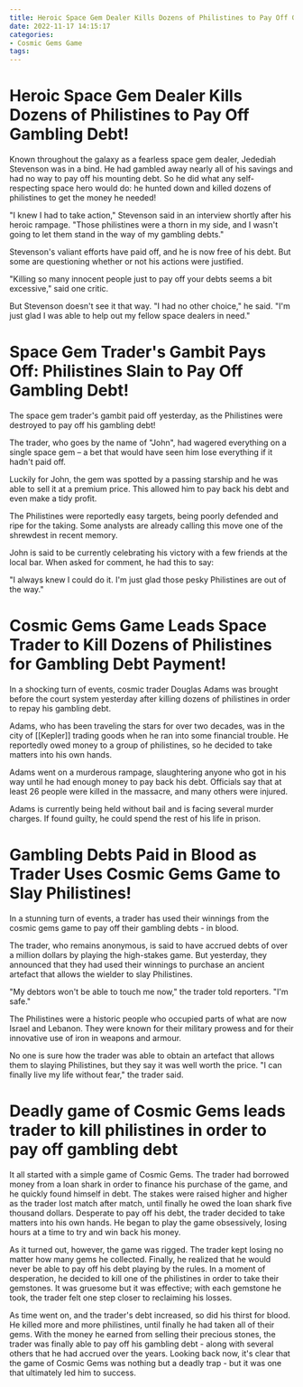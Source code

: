 ```yaml
---
title: Heroic Space Gem Dealer Kills Dozens of Philistines to Pay Off Gambling Debt!
date: 2022-11-17 14:15:17
categories:
- Cosmic Gems Game
tags:
---
```



#  Heroic Space Gem Dealer Kills Dozens of Philistines to Pay Off Gambling Debt!

Known throughout the galaxy as a fearless space gem dealer, Jedediah Stevenson was in a bind. He had gambled away nearly all of his savings and had no way to pay off his mounting debt. So he did what any self-respecting space hero would do: he hunted down and killed dozens of philistines to get the money he needed!

"I knew I had to take action," Stevenson said in an interview shortly after his heroic rampage. "Those philistines were a thorn in my side, and I wasn't going to let them stand in the way of my gambling debts."

Stevenson's valiant efforts have paid off, and he is now free of his debt. But some are questioning whether or not his actions were justified.

"Killing so many innocent people just to pay off your debts seems a bit excessive," said one critic.

But Stevenson doesn't see it that way. "I had no other choice," he said. "I'm just glad I was able to help out my fellow space dealers in need."

#  Space Gem Trader's Gambit Pays Off: Philistines Slain to Pay Off Gambling Debt!

The space gem trader's gambit paid off yesterday, as the Philistines were destroyed to pay off his gambling debt!

The trader, who goes by the name of "John", had wagered everything on a single space gem – a bet that would have seen him lose everything if it hadn't paid off.

Luckily for John, the gem was spotted by a passing starship and he was able to sell it at a premium price. This allowed him to pay back his debt and even make a tidy profit.

The Philistines were reportedly easy targets, being poorly defended and ripe for the taking. Some analysts are already calling this move one of the shrewdest in recent memory.

John is said to be currently celebrating his victory with a few friends at the local bar. When asked for comment, he had this to say:

"I always knew I could do it. I'm just glad those pesky Philistines are out of the way."

#  Cosmic Gems Game Leads Space Trader to Kill Dozens of Philistines for Gambling Debt Payment!

In a shocking turn of events, cosmic trader Douglas Adams was brought before the court system yesterday after killing dozens of philistines in order to repay his gambling debt.

Adams, who has been traveling the stars for over two decades, was in the city of [[Kepler]] trading goods when he ran into some financial trouble. He reportedly owed money to a group of philistines, so he decided to take matters into his own hands.

Adams went on a murderous rampage, slaughtering anyone who got in his way until he had enough money to pay back his debt. Officials say that at least 26 people were killed in the massacre, and many others were injured.

Adams is currently being held without bail and is facing several murder charges. If found guilty, he could spend the rest of his life in prison.

#  Gambling Debts Paid in Blood as Trader Uses Cosmic Gems Game to Slay Philistines!

In a stunning turn of events, a trader has used their winnings from the cosmic gems game to pay off their gambling debts - in blood.

The trader, who remains anonymous, is said to have accrued debts of over a million dollars by playing the high-stakes game. But yesterday, they announced that they had used their winnings to purchase an ancient artefact that allows the wielder to slay Philistines.

"My debtors won't be able to touch me now," the trader told reporters. "I'm safe."

The Philistines were a historic people who occupied parts of what are now Israel and Lebanon. They were known for their military prowess and for their innovative use of iron in weapons and armour.

No one is sure how the trader was able to obtain an artefact that allows them to slaying Philistines, but they say it was well worth the price. "I can finally live my life without fear," the trader said.

#  Deadly game of Cosmic Gems leads trader to kill philistines in order to pay off gambling debt

It all started with a simple game of Cosmic Gems. The trader had borrowed money from a loan shark in order to finance his purchase of the game, and he quickly found himself in debt. The stakes were raised higher and higher as the trader lost match after match, until finally he owed the loan shark five thousand dollars. Desperate to pay off his debt, the trader decided to take matters into his own hands. He began to play the game obsessively, losing hours at a time to try and win back his money.

As it turned out, however, the game was rigged. The trader kept losing no matter how many gems he collected. Finally, he realized that he would never be able to pay off his debt playing by the rules. In a moment of desperation, he decided to kill one of the philistines in order to take their gemstones. It was gruesome but it was effective; with each gemstone he took, the trader felt one step closer to reclaiming his losses.

As time went on, and the trader's debt increased, so did his thirst for blood. He killed more and more philistines, until finally he had taken all of their gems. With the money he earned from selling their precious stones, the trader was finally able to pay off his gambling debt - along with several others that he had accrued over the years. Looking back now, it's clear that the game of Cosmic Gems was nothing but a deadly trap - but it was one that ultimately led him to success.